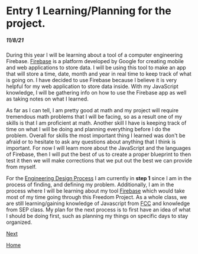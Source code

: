 # Entry 1 Learning/Planning for the project.
##### 11/8/21

During this year I will be learning about a tool of a computer engineering Firebase. [Firebase](https://firebase.google.com) is a platform developed by Google for creating mobile and web applications to store data. I will be using this tool to make an app that will store a time, date, month and year in real time to keep track of what is going on. I have decided to use Firebase because I believe it is very helpful for my web application to store data inside. With my JavaScript knowledge, I will be gathering info on how to use the Firebase app as well as taking notes on what I learned. 

As far as I can tell, I am pretty good at math and my project will require tremendous math problems that I will be facing, so as a result one of my skills is that I am proficient at math. Another skill I have is keeping track of time on what I will be doing and planning everything before I do the problem. Overall for skills the most important thing I learned was don't be afraid or to hesitate to ask any questions about anything that I think is important. For now I will learn more about the JavaScript and the languages of Firebase, then I will put the best of us to create a proper blueprint to then test it then we will make corrections that we put out the best we can provide from myself.

For the [Engineering Design Process](https://hstatsep.github.io/students/#edp) I am currently in **step 1** since I am in the process of finding, and defining my problem. Additionally, I am in the process where I will be learning about my tool [Firebase](https://firebase.google.com) which would take most of my time going through this Freedom Project. As a whole class, we are still learning/gaining knowledge of Javascript from [FCC](freecodecamp.org) and knowledge from SEP class. My plan for the next process is to first have an idea of what I should be doing first, such as planning my things on specific days to stay organized.


[Next](entry02.md)

[Home](../README.md)